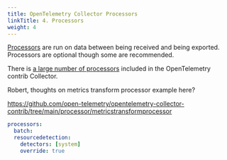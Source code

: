 ```yaml
---
title: OpenTelemetry Collector Processors
linkTitle: 4. Processors
weight: 4
---
```


[Processors](https://github.com/open-telemetry/opentelemetry-collector/blob/main/processor/README.md) are run on data between being received and being exported. Processors are optional though some are recommended.

There is [a large number of processors](https://github.com/open-telemetry/opentelemetry-collector-contrib/tree/main/processor) included in the OpenTelemetry contrib Collector.


Robert, thoughts on metrics transform processor example here? 

https://github.com/open-telemetry/opentelemetry-collector-contrib/tree/main/processor/metricstransformprocessor


``` yaml
processors:
  batch:
  resourcedetection:
    detectors: [system]
    override: true
```
